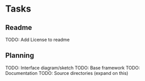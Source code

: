 # Tasks

## Readme

TODO: Add License to readme

## Planning

TODO: Interface diagram/sketch
TODO: Base framework
    TODO: Documentation
    TODO: Source directories (expand on this)
